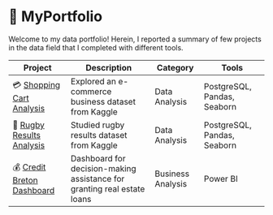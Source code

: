 # 💼 MyPortfolio

Welcome to my data portfolio! Herein, I reported a summary of few projects in the data field that I completed with different tools.


| Project | Description | Category | Tools |
|---|---|---|---|
| 💳 [Shopping Cart Analysis](https://github.com/wlafargue/Project-Shopping_Cart_Analysis) | Explored an e-commerce business dataset from Kaggle |  Data Analysis | PostgreSQL, Pandas, Seaborn |
| 🏉 [Rugby Results Analysis](https://github.com/wlafargue/Project-International_Rugby_Results) | Studied rugby results dataset from Kaggle | Data Analysis | PostgreSQL, Pandas, Seaborn |
| 💰 [Credit Breton Dashboard](https://github.com/wlafargue/Project-Credit_Breton) | Dashboard for decision-making assistance for granting real estate loans | Business Analysis | Power BI |
